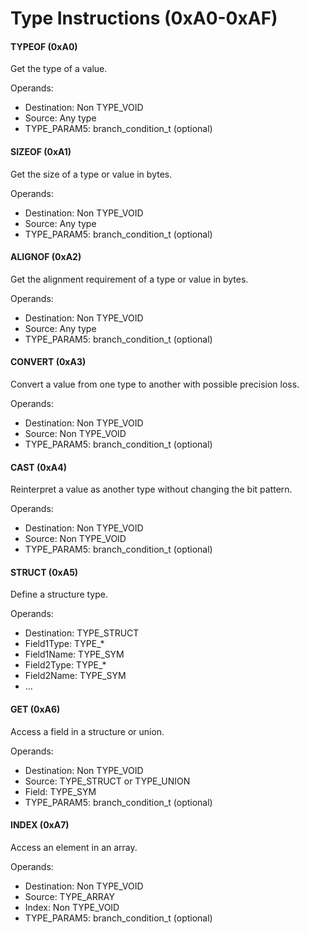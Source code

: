 # Type Instructions (0xA0-0xAF)

#### TYPEOF (0xA0)
Get the type of a value.

Operands:
- Destination: Non TYPE_VOID
- Source: Any type
- TYPE_PARAM5: branch_condition_t (optional)

#### SIZEOF (0xA1)
Get the size of a type or value in bytes.

Operands:
- Destination: Non TYPE_VOID
- Source: Any type
- TYPE_PARAM5: branch_condition_t (optional)

#### ALIGNOF (0xA2)
Get the alignment requirement of a type or value in bytes.

Operands:
- Destination: Non TYPE_VOID
- Source: Any type
- TYPE_PARAM5: branch_condition_t (optional)

#### CONVERT (0xA3)
Convert a value from one type to another with possible precision loss.

Operands:
- Destination: Non TYPE_VOID
- Source: Non TYPE_VOID
- TYPE_PARAM5: branch_condition_t (optional)

#### CAST (0xA4)
Reinterpret a value as another type without changing the bit pattern.

Operands:
- Destination: Non TYPE_VOID
- Source: Non TYPE_VOID
- TYPE_PARAM5: branch_condition_t (optional)

#### STRUCT (0xA5)
Define a structure type.

Operands:
- Destination: TYPE_STRUCT
- Field1Type: TYPE_*
- Field1Name: TYPE_SYM
- Field2Type: TYPE_*
- Field2Name: TYPE_SYM
- ...

#### GET (0xA6)
Access a field in a structure or union.

Operands:
- Destination: Non TYPE_VOID
- Source: TYPE_STRUCT or TYPE_UNION
- Field: TYPE_SYM
- TYPE_PARAM5: branch_condition_t (optional)

#### INDEX (0xA7)
Access an element in an array.

Operands:
- Destination: Non TYPE_VOID
- Source: TYPE_ARRAY
- Index: Non TYPE_VOID
- TYPE_PARAM5: branch_condition_t (optional)
